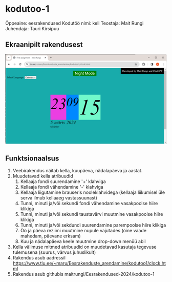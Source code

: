 # kodutoo-1
Õppeaine: eesrakendused
Kodutöö nimi: kell
Teostaja: Mait Rungi
Juhendaja: Tauri Kirsipuu

## Ekraanipilt rakendusest

![alt text](image.png)

## Funktsionaalsus

1. Veebirakendus näitab kella, kuupäeva, nädalapäeva ja aastat.
1. Muudetavad kella atribuudid
    1. Kellaaja fondi suurendamine '+' klahviga
    1. Kellaaja fondi vähendamine '-' klahviga
    1. Kellaaja liigutamine brauseris nooleklahvidega (kellaaja liikumisel üle serva ilmub kellaaeg vastassuunast)
    1. Tunni, minuti ja/või sekundi fondi vähendamine vasakpoolse hiire klikiga
    1. Tunni, minuti ja/või sekundi taustavärvi muutmine vasakpoolse hiire klikiga
    1. Tunni, minuti ja/või sekdundi suurendamine parempoolse hiire klikiga
    1. Öö ja päeva reziimi muutmine nupule vajutades (öine vaade mahedam, päevane erksam)
    1. Kuu ja nädalapäeva keele muutmine drop-down menüü abil
1. Kella välimuse mitmed atribuudid on muudetavad kasutaja tegevuse tulemusena (suurus, värvus juhuslikult)
1. Rakendus asub aadressil https://www.tlu.ee/~maru/Eesrakenduste_arendamine/kodutoo1/clock.html
1. Rakendus asub githubis maitrungi/Eesrakendused-2024/kodutoo-1

